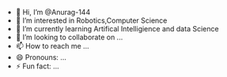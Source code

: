 - 👋 Hi, I’m @Anurag-144
- 👀 I’m interested in Robotics,Computer Science
- 🌱 I’m currently learning Artifical Intelligience and data Science
- 💞️ I’m looking to collaborate on ...
- 📫 How to reach me ...
- 😄 Pronouns: ...
- ⚡ Fun fact: ...

<!---
Anurag-144/Anurag-144 is a ✨ special ✨ repository because its `README.md` (this file) appears on your GitHub profile.
You can click the Preview link to take a look at your changes.
--->
